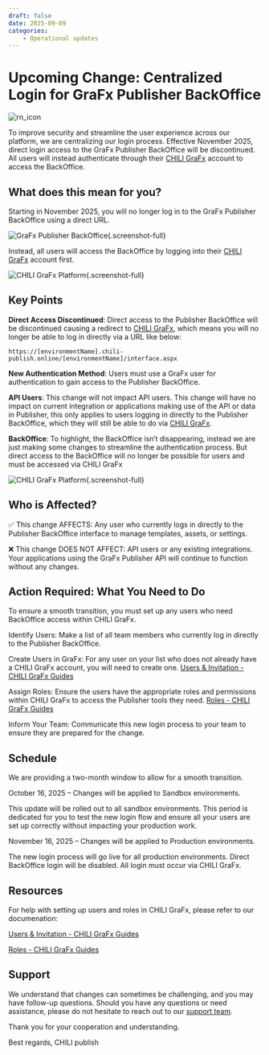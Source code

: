 ```yaml
---
draft: false
date: 2025-09-09
categories: 
    - Operational updates
---
```


# Upcoming Change: Centralized Login for GraFx Publisher BackOffice

![rn_icon](/assets/icon-GraFx-Publisher.svg)

To improve security and streamline the user experience across our platform, we are centralizing our login process. Effective November 2025, direct login access to the GraFx Publisher BackOffice will be discontinued. All users will instead authenticate through their [CHILI GraFx](https://chiligrafx.com/) account to access the BackOffice.

## What does this mean for you?


Starting in November 2025, you will no longer log in to the GraFx Publisher BackOffice using a direct URL.

![GraFx Publisher BackOffice](/release-notes/releasenotesassets/op1_1.png){.screenshot-full}

Instead, all users will access the BackOffice by logging into their [CHILI GraFx](https://chiligrafx.com/) account first.

![CHILI GraFx Platform](/release-notes/releasenotesassets/op1_2.png){.screenshot-full}


## Key Points

**Direct Access Discontinued**: Direct access to the Publisher BackOffice will be discontinued causing a redirect to [CHILI GraFx](https://chiligrafx.com/), which means you will no longer be able to log in directly via a URL like below: 
```
https://[environmentName].chili-publish.online/[environmentName]/interface.aspx
```

**New Authentication Method**: Users must use a GraFx user for authentication to gain access to the Publisher BackOffice.

**API Users**: This change will not impact API users.
This change will have no impact on current integration or applications making use of the API or data in Publisher, this only applies to users logging in directly to the Publisher BackOffice, which they will still be able to do via [CHILI GraFx](https://chiligrafx.com/).

**BackOffice**: To highlight, the BackOffice isn’t disappearing, instead we are just making some changes to streamline the authentication process. But direct access to the BackOffice will no longer be possible for users and must be accessed via CHILI GraFx

![CHILI GraFx Platform](/release-notes/releasenotesassets/op1_3.gif){.screenshot-full}

## Who is Affected?

✅ This change AFFECTS: Any user who currently logs in directly to the Publisher BackOffice interface to manage templates, assets, or settings.

❌ This change DOES NOT AFFECT: API users or any existing integrations. Your applications using the GraFx Publisher API will continue to function without any changes.



## Action Required: What You Need to Do

To ensure a smooth transition, you must set up any users who need BackOffice access within CHILI GraFx.

Identify Users: Make a list of all team members who currently log in directly to the Publisher BackOffice.

Create Users in GraFx: For any user on your list who does not already have a CHILI GraFx account, you will need to create one. [Users & Invitation - CHILI GraFx Guides](https://docs.chiligrafx.com/CHILI-GraFx/users/creation/)

Assign Roles: Ensure the users have the appropriate roles and permissions within CHILI GraFx to access the Publisher tools they need. [Roles - CHILI GraFx Guides](https://docs.chiligrafx.com/CHILI-GraFx/users/roles/)

Inform Your Team: Communicate this new login process to your team to ensure they are prepared for the change.

## Schedule

We are providing a two-month window to allow for a smooth transition.

October 16, 2025 – Changes will be applied to Sandbox environments.

This update will be rolled out to all sandbox environments. This period is dedicated for you to test the new login flow and ensure all your users are set up correctly without impacting your production work.

November 16, 2025 – Changes will be applied to Production environments.

The new login process will go live for all production environments. Direct BackOffice login will be disabled. All login must occur via CHILI GraFx.



## Resources

For help with setting up users and roles in CHILI GraFx, please refer to our documenation:

[Users & Invitation - CHILI GraFx Guides](https://docs.chiligrafx.com/CHILI-GraFx/users/creation/)

[Roles - CHILI GraFx Guides](https://docs.chiligrafx.com/CHILI-GraFx/users/roles/)



## Support

We understand that changes can sometimes be challenging, and you may have follow-up questions. Should you have any questions or need assistance, please do not hesitate to reach out to our [support team](https://mysupport.chili-publish.com/).

Thank you for your cooperation and understanding.

Best regards,
CHILI publish 